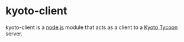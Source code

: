 kyoto-client
============

kyoto-client is a [node.js][node] module that acts as a client to a [Kyoto Tycoon][kyoto] server.

[node]: http://nodejs.org/
[kyoto]: http://fallabs.com/kyototycoon/

<!--
Installing
----------

Examples
--------

API
---

-->